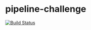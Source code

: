 # pipeline-challenge
[![Build Status](http://ec2-54-219-238-241.us-west-1.compute.amazonaws.com/job/challenge-2/badge/icon)](http://ec2-54-219-238-241.us-west-1.compute.amazonaws.com/job/challenge-2/)
